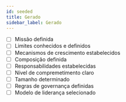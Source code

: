 ```yaml
---
id: seeded
title: Gerado
sidebar_label: Gerado
---
```


- [ ] Missão definida
- [ ] Limites conhecidos e definidos
- [ ] Mecanismos de crescimento estabelecidos
- [ ] Composição definida
- [ ] Responsabilidades estabelecidas
- [ ] Nível de compremetimento claro
- [ ] Tamanho determinado
- [ ] Regras de governança definidas
- [ ] Modelo de liderança selecionado